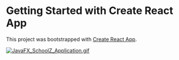 # Getting Started with Create React App

This project was bootstrapped with [Create React App](https://github.com/facebook/create-react-app).

[![JavaFX_SchoolZ_Application.gif](https://s2.gifyu.com/images/chrome-capture6c6e83337289f9fd.gif)](https://gifyu.com/image/RNLC)
